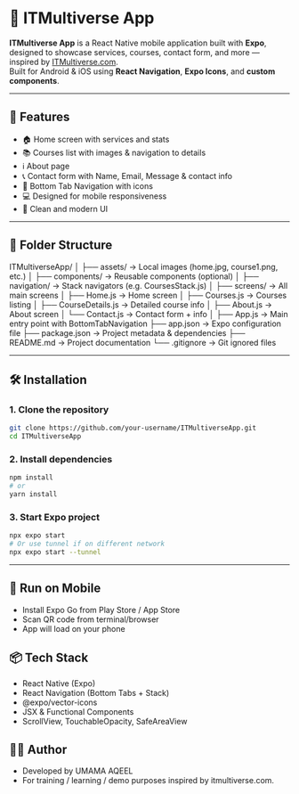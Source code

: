 # 📱 ITMultiverse App

**ITMultiverse App** is a React Native mobile application built with **Expo**, designed to showcase services, courses, contact form, and more — inspired by [ITMultiverse.com](https://itmultiverse.com/).  
Built for Android & iOS using **React Navigation**, **Expo Icons**, and **custom components**.

---

## 🚀 Features

- 🏠 Home screen with services and stats
- 📚 Courses list with images & navigation to details
- ℹ️ About page
- 📞 Contact form with Name, Email, Message & contact info
- 🧭 Bottom Tab Navigation with icons
- 💻 Designed for mobile responsiveness
- 🎨 Clean and modern UI

---

## 📁 Folder Structure
ITMultiverseApp/
│
├── assets/                 → Local images (home.jpg, course1.png, etc.)
│
├── components/             → Reusable components (optional)
│
├── navigation/             → Stack navigators (e.g. CoursesStack.js)
│
├── screens/                → All main screens
│   ├── Home.js             → Home screen
│   ├── Courses.js          → Courses listing
│   ├── CourseDetails.js    → Detailed course info
│   ├── About.js            → About screen
│   └── Contact.js          → Contact form + info
│
├── App.js                  → Main entry point with BottomTabNavigation
├── app.json                → Expo configuration file
├── package.json            → Project metadata & dependencies
├── README.md               → Project documentation
└── .gitignore              → Git ignored files

---

## 🛠️ Installation

### 1. Clone the repository

```bash
git clone https://github.com/your-username/ITMultiverseApp.git
cd ITMultiverseApp
```
### 2. Install dependencies

```bash
npm install
# or
yarn install
```
### 3. Start Expo project
```bash
npx expo start
# Or use tunnel if on different network
npx expo start --tunnel
```
---

## 📱 Run on Mobile
- Install Expo Go from Play Store / App Store
- Scan QR code from terminal/browser
- App will load on your phone

 ## 📦 Tech Stack
- React Native (Expo)
- React Navigation (Bottom Tabs + Stack)
- @expo/vector-icons
- JSX & Functional Components
- ScrollView, TouchableOpacity, SafeAreaView

## 🧑‍💻 Author
- Developed by UMAMA AQEEL
- For training / learning / demo purposes inspired by itmultiverse.com.




